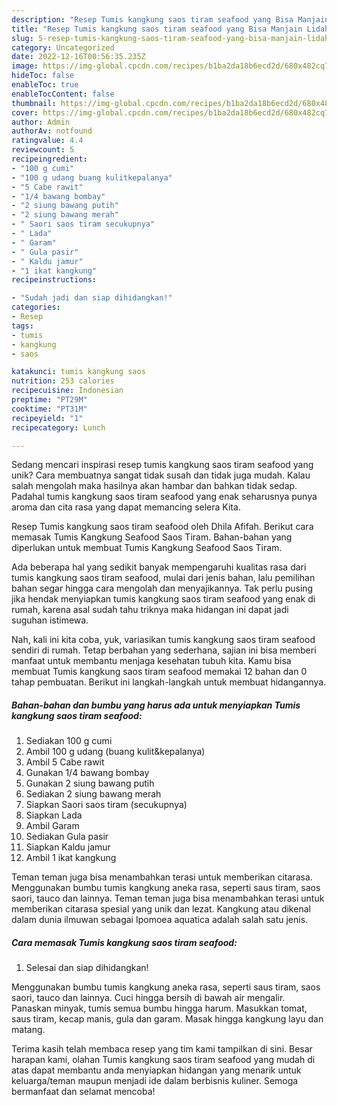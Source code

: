 ```yaml
---
description: "Resep Tumis kangkung saos tiram seafood yang Bisa Manjain Lidah"
title: "Resep Tumis kangkung saos tiram seafood yang Bisa Manjain Lidah"
slug: 5-resep-tumis-kangkung-saos-tiram-seafood-yang-bisa-manjain-lidah
category: Uncategorized
date: 2022-12-16T00:56:35.235Z
image: https://img-global.cpcdn.com/recipes/b1ba2da18b6ecd2d/680x482cq70/tumis-kangkung-saos-tiram-seafood-foto-resep-utama.jpg
hideToc: false
enableToc: true
enableTocContent: false
thumbnail: https://img-global.cpcdn.com/recipes/b1ba2da18b6ecd2d/680x482cq70/tumis-kangkung-saos-tiram-seafood-foto-resep-utama.jpg
cover: https://img-global.cpcdn.com/recipes/b1ba2da18b6ecd2d/680x482cq70/tumis-kangkung-saos-tiram-seafood-foto-resep-utama.jpg
author: Admin
authorAv: notfound
ratingvalue: 4.4
reviewcount: 5
recipeingredient:
- "100 g cumi"
- "100 g udang buang kulitkepalanya"
- "5 Cabe rawit"
- "1/4 bawang bombay"
- "2 siung bawang putih"
- "2 siung bawang merah"
- " Saori saos tiram secukupnya"
- " Lada"
- " Garam"
- " Gula pasir"
- " Kaldu jamur"
- "1 ikat kangkung"
recipeinstructions:

- "Sudah jadi dan siap dihidangkan!"
categories:
- Resep
tags:
- tumis
- kangkung
- saos

katakunci: tumis kangkung saos 
nutrition: 253 calories
recipecuisine: Indonesian
preptime: "PT29M"
cooktime: "PT31M"
recipeyield: "1"
recipecategory: Lunch

---
```





Sedang mencari inspirasi resep tumis kangkung saos tiram seafood yang unik? Cara membuatnya sangat tidak susah dan tidak juga mudah. Kalau salah mengolah maka hasilnya akan hambar dan bahkan tidak sedap. Padahal tumis kangkung saos tiram seafood yang enak seharusnya punya aroma dan cita rasa yang dapat memancing selera Kita.





Resep Tumis kangkung saos tiram seafood oleh Dhila Afifah. Berikut cara memasak Tumis Kangkung Seafood Saos Tiram. Bahan-bahan yang diperlukan untuk membuat Tumis Kangkung Seafood Saos Tiram.

Ada beberapa hal yang sedikit banyak mempengaruhi kualitas rasa dari tumis kangkung saos tiram seafood, mulai dari jenis bahan, lalu pemilihan bahan segar hingga cara mengolah dan menyajikannya. Tak perlu pusing jika hendak menyiapkan tumis kangkung saos tiram seafood yang enak di rumah, karena asal sudah tahu triknya maka hidangan ini dapat jadi suguhan istimewa.






Nah, kali ini kita coba, yuk, variasikan tumis kangkung saos tiram seafood sendiri di rumah. Tetap berbahan yang sederhana, sajian ini bisa memberi manfaat untuk membantu menjaga kesehatan tubuh kita. Kamu bisa membuat Tumis kangkung saos tiram seafood memakai 12 bahan dan 0 tahap pembuatan. Berikut ini langkah-langkah untuk membuat hidangannya.

<!--inarticleads1-->

##### Bahan-bahan dan bumbu yang harus ada untuk menyiapkan Tumis kangkung saos tiram seafood:

1. Sediakan 100 g cumi
1. Ambil 100 g udang (buang kulit&amp;kepalanya)
1. Ambil 5 Cabe rawit
1. Gunakan 1/4 bawang bombay
1. Gunakan 2 siung bawang putih
1. Sediakan 2 siung bawang merah
1. Siapkan  Saori saos tiram (secukupnya)
1. Siapkan  Lada
1. Ambil  Garam
1. Sediakan  Gula pasir
1. Siapkan  Kaldu jamur
1. Ambil 1 ikat kangkung


Teman teman juga bisa menambahkan terasi untuk memberikan citarasa. Menggunakan bumbu tumis kangkung aneka rasa, seperti saus tiram, saos saori, tauco dan lainnya. Teman teman juga bisa menambahkan terasi untuk memberikan citarasa spesial yang unik dan lezat. Kangkung atau dikenal dalam dunia ilmuwan sebagai Ipomoea aquatica adalah salah satu jenis. 

<!--inarticleads2-->

##### Cara memasak Tumis kangkung saos tiram seafood:


1. Selesai dan siap dihidangkan!

Menggunakan bumbu tumis kangkung aneka rasa, seperti saus tiram, saos saori, tauco dan lainnya. Cuci hingga bersih di bawah air mengalir. Panaskan minyak, tumis semua bumbu hingga harum. Masukkan tomat, saus tiram, kecap manis, gula dan garam. Masak hingga kangkung layu dan matang. 

Terima kasih telah membaca resep yang tim kami tampilkan di sini. Besar harapan kami, olahan Tumis kangkung saos tiram seafood yang mudah di atas dapat membantu anda menyiapkan hidangan yang menarik untuk keluarga/teman maupun menjadi ide dalam berbisnis kuliner. Semoga bermanfaat dan selamat mencoba!
